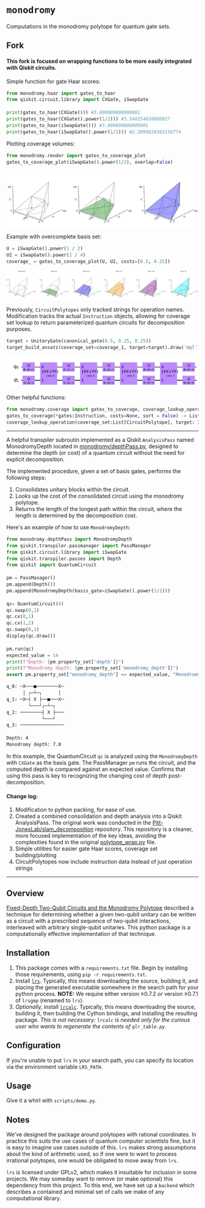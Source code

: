 # `monodromy`

Computations in the monodromy polytope for quantum gate sets.

## Fork

#### This fork is focused on wrapping functions to be more easily integrated with Qiskit circuits.

Simple function for gate Haar scores:

```python
from monodromy.haar import gates_to_haar
from qiskit.circuit.library import CXGate, iSwapGate

print(gates_to_haar(CXGate())) #3.000000000000001
print(gates_to_haar(CXGate().power(1/2))) #3.540254820808027
print(gates_to_haar(iSwapGate())) #3.000000000000001
print(gates_to_haar(iSwapGate().power(1/2))) #2.2098826363156774
```

Plotting coverage volumes:

```python
from monodromy.render import gates_to_coverage_plot
gates_to_coverage_plot(iSwapGate().power(1/2), overlap=False)
```

![monodromy coverage 1](images/image.png)

Example with overcomplete basis set:

```python
U = iSwapGate().power(1 / 2)
U2 = iSwapGate().power(1 / 4)
coverage_ = gates_to_coverage_plot(U, U2, costs=[0.5, 0.25])
```

![monodromy coverage 2](images/image2.png)

Previously, `CircuitPolytopes` only tracked strings for operation names. Modification tracks the actual `Instruction` objects, allowing for coverage set lookup to return parameterized quantum circuits for decomposition purposes.

```python
target = UnitaryGate(canonical_gate(0.5, 0.25, 0.25))
target_build_ansatz(coverage_set=coverage_1, target=target).draw('mpl')
```

![decomposition ansatz](images/image3.png)

Other helpful functions:

```python
from monodromy.coverage import gates_to_coverage, coverage_lookup_operation
gates_to_coverage(*gates:Instruction, costs=None, sort = False) -> List[CircuitPolytope]
coverage_lookup_operation(coverage_set:List[CircuitPolytope], target: Instruction) -> (float, List)
```

---

A helpful transpiler subroutin implemented as a Qiskit `AnalysisPass` named MonodromyDepth located in [monodromy/depthPass.py](monodromy/depthPass.py), designed to determine the depth (or cost) of a quantum circuit without the need for explicit decomposition.

The implemented procedure, given a set of basis gates, performs the following steps:

1. Consolidates unitary blocks within the circuit.
2. Looks up the cost of the consolidated circuit using the monodromy polytope.
3. Returns the length of the longest path within the circuit, where the length is determined by the decomposition cost.

Here's an example of how to use `MonodromyDepth`:

```python
from monodromy.depthPass import MonodromyDepth
from qiskit.transpiler.passmanager import PassManager
from qiskit.circuit.library import iSwapGate
from qiskit.transpiler.passes import Depth
from qiskit import QuantumCircuit

pm = PassManager()
pm.append(Depth())
pm.append(MonodromyDepth(basis_gate=iSwapGate().power(1/2)))

qc= QuantumCircuit(4)
qc.swap(0,1)
qc.cx(0,1)
qc.cx(1,2)
qc.swap(0,1)
display(qc.draw())

pm.run(qc)
expected_value = 14
print(f"Depth: {pm.property_set['depth']}")
print(f"Monodromy depth: {pm.property_set['monodromy_depth']}")
assert pm.property_set["monodromy_depth"] == expected_value, "Monodromy depth not calculated correctly!"
```

```bash
q_0: ─X───■────────X─
      │ ┌─┴─┐      │
q_1: ─X─┤ X ├──■───X─
        └───┘┌─┴─┐
q_2: ────────┤ X ├───
             └───┘
q_3: ────────────────

Depth: 4
Monodromy depth: 7.0
```

In this example, the QuantumCircuit `qc` is analyzed using the `MonodromyDepth` with `CXGate` as the basis gate. The PassManager `pm` runs the circuit, and the computed depth is compared against an expected value. Confirms that using this pass is key to recognizing the changing cost of depth post-decomposition.

#### Change log:

1. Modification to python packing, for ease of use.
2. Created a combined consolidation and depth analysis into a Qiskit AnalysisPass.
   The original work was conducted in the [Pitt-JonesLab/slam_decomposition](https://github.com/Pitt-JonesLab/slam_decomposition) repository. This repository is a cleaner, more focused implementation of the key ideas, avoiding the complexities found in the original [polytope_wrap.py](https://github.com/Pitt-JonesLab/slam_decomposition/blob/main/src/slam/utils/polytopes/polytope_wrap.py) file.
3. Simple utilities for easier gate Haar scores, coverage set building/plotting
4. CircuitPolytopes now include instruction data instead of just operation strings

---

## Overview

[Fixed-Depth Two-Qubit Circuits and the Monodromy Polytope](https://arxiv.org/abs/1904.10541) described a technique for determining whether a given two-qubit unitary can be written as a circuit with a prescribed sequence of two-qubit interactions, interleaved with arbitrary single-qubit unitaries.
This python package is a computationally effective implementation of that technique.

## Installation

1. This package comes with a `requirements.txt` file.
   Begin by installing those requirements, using `pip -r requirements.txt`.
2. Install [`lrs`](http://cgm.cs.mcgill.ca/~avis/C/lrs.html).
   Typically, this means downloading the source, building it, and placing the generated executable somewhere in the search path for your python process.
   **NOTE:** We require either version ≥0.7.2 _or_ version ≥0.7.1 of `lrsgmp` (renamed to `lrs`).
3. _Optionally,_ install [`lrcalc`](https://sites.math.rutgers.edu/~asbuch/lrcalc/). Typically, this means downloading the source, building it, then building the Cython bindings, and installing the resulting package. _This is not necessary: `lrcalc` is needed only for the curious user who wants to regenerate the contents of `qlr_table.py`._

## Configuration

If you're unable to put `lrs` in your search path, you can specify its location via the environment variable `LRS_PATH`.

## Usage

Give it a whirl with `scripts/demo.py`.

## Notes

We've designed the package around polytopes with rational coordinates.
In practice this suits the use cases of quantum computer scientists fine, but it is easy to imagine use cases outside of this.
`lrs` makes strong assumptions about the kind of arithmetic used, so if one were to want to process irrational polytopes, one would be obligated to move away from `lrs`.

`lrs` is licensed under GPLv2, which makes it insuitable for inclusion in some projects.
We may someday want to remove (or make optional) this dependency from this project.
To this end, we have set up a `backend` which describes a contained and minimal set of calls we make of any computational library.

